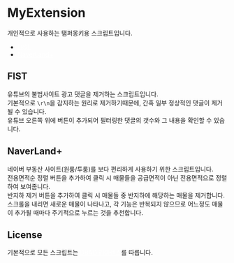 # MyExtension
 개인적으로 사용하는 탬퍼몽키용 스크립트입니다.
* <a href="#fist" style="color: white;">FIST</a>
* <a href="#naverland" style="color: white;">NaverLand+</a>


## FIST 
유튜브의 불법사이트 광고 댓글을 제거하는 스크립트입니다.\
기본적으로 `\r\n`을 감지하는 원리로 제거하기때문에, 간혹 일부 정상적인 댓글이 제거될 수 있습니다.\
유튜브 오른쪽 위에 버튼이 추가되어 필터링한 댓글의 갯수와 그 내용을 확인할 수 있습니다.

## NaverLand+
네이버 부동산 사이트(원룸/투룸)를 보다 편리하게 사용하기 위한 스크립트입니다.\
전용면적순 정렬 버튼을 추가하여 클릭 시 매물들을 공급면적이 아닌 전용면적으로 정렬하여 보여줍니다.\
반지하 제거 버튼을 추가하여 클릭 시 매물들 중 반지하에 해당하는 매물을 제거합니다.\
스크롤을 내리면 새로운 매물이 나타나고, 각 기능은 반복되지 않으므로 어느정도 매물이 추가될 때마다 주기적으로 누르는 것을 추천합니다.

## License
기본적으로 모든 스크립트는 <a href="https://github.com/philsturgeon/dbad/blob/master/LICENSE.md" style="color: white;">DBAD 라이센스</a>를 따릅니다.
